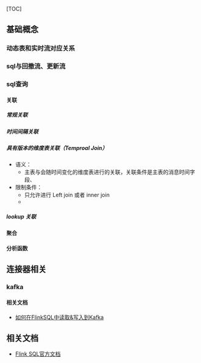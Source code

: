 [TOC]

## 基础概念

### 动态表和实时流对应关系



### sql与回撤流、更新流



### sql查询

#### 关联

##### 常规关联

##### 时间间隔关联

##### 具有版本的维度表关联（Temproal Join）

- 语义：
  - 主表与会随时间变化的维度表进行的关联，关联条件是主表的消息时间字段、
- 限制条件：
  - 只允许进行 Left join 或者 inner join
  - 

##### lookup 关联



#### 聚合



#### 分析函数







## 连接器相关

### kafka

#### 相关文档

- [如何在FlinkSQL中读取&写入到Kafka](https://blog.csdn.net/weixin_42845827/article/details/133708706)



## 相关文档

- [Flink SQL官方文档](https://nightlies.apache.org/flink/flink-docs-release-1.17/docs/dev/table/sql/overview/)

